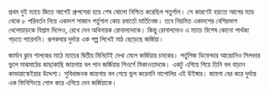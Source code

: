 প্রথম দুই ম্যাচে জিতে আগেই গ্রুপসেরা হয়ে শেষ ষোলো নিশ্চিত করেছিল পতুর্গাল। সে কারণেই হয়তো আগের ম্যাচ থেকে ৮ পরিবর্তন নিয়ে একাদশ সাজান পর্তুগাল কোচ রবার্তো মার্তিনেজ। তবে নিয়মিত একাদশের বেশিরভাগ খেলোয়াড়কে বিশ্রাম দিলেও, রেখে দেন অধিনায়ক রোনালদোকে। কিন্তু রোনালদোও এ ম্যাচে বিশেষ কোনো পার্থক্য গড়তে পারেননি। রূপকথার দুর্দান্ত এক গল্প লিখেই মাঠ ছেড়েছে জর্জিয়া।  

জার্মান ক্লাব শালকের মাঠে ম্যাচের দ্বিতীয় মিনিটেই দেখা মেলে জর্জিয়ার চমকের। পর্তুগিজ ডিফেন্ডার আন্তোনিও সিলভার ভুলে মাঝমাঠের কাছাকাছি জায়গায় বল পান জর্জিয়ার গিওর্গে মিকাওতাদজে। একটু এগিয়ে গিয়ে তিনি বল বাড়ান কাভারাস্কেইয়ার উদ্দেশ্য। সুবিধাজনক জায়গায় বল পেয়ে ভুল করেননি নাপোলির এই উইঙ্গার। জায়গা বের করে দুর্দান্ত এক ফিনিশিংয়ে গোল করে এগিয়ে দেন জর্জিয়াকে।
